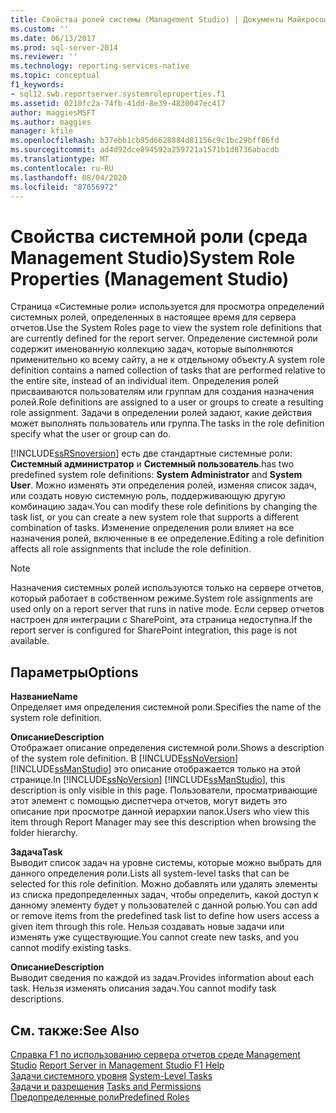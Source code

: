 ```yaml
---
title: Свойства ролей системы (Management Studio) | Документы Майкрософт
ms.custom: ''
ms.date: 06/13/2017
ms.prod: sql-server-2014
ms.reviewer: ''
ms.technology: reporting-services-native
ms.topic: conceptual
f1_keywords:
- sql12.swb.reportserver.systemroleproperties.f1
ms.assetid: 0210fc2a-74fb-41dd-8e39-4830047ec417
author: maggiesMSFT
ms.author: maggies
manager: kfile
ms.openlocfilehash: b37ebb1cb95d6628884d81156c9c1bc29bff86fd
ms.sourcegitcommit: ad4d92dce894592a259721a1571b1d8736abacdb
ms.translationtype: MT
ms.contentlocale: ru-RU
ms.lasthandoff: 08/04/2020
ms.locfileid: "87656972"
---
```

# <a name="system-role-properties-management-studio"></a><span data-ttu-id="7f166-102">Свойства системной роли (среда Management Studio)</span><span class="sxs-lookup"><span data-stu-id="7f166-102">System Role Properties (Management Studio)</span></span>
  <span data-ttu-id="7f166-103">Страница «Системные роли» используется для просмотра определений системных ролей, определенных в настоящее время для сервера отчетов.</span><span class="sxs-lookup"><span data-stu-id="7f166-103">Use the System Roles page to view the system role definitions that are currently defined for the report server.</span></span> <span data-ttu-id="7f166-104">Определение системной роли содержит именованную коллекцию задач, которые выполняются применительно ко всему сайту, а не к отдельному объекту.</span><span class="sxs-lookup"><span data-stu-id="7f166-104">A system role definition contains a named collection of tasks that are performed relative to the entire site, instead of an individual item.</span></span> <span data-ttu-id="7f166-105">Определения ролей присваиваются пользователям или группам для создания назначения ролей.</span><span class="sxs-lookup"><span data-stu-id="7f166-105">Role definitions are assigned to a user or groups to create a resulting role assignment.</span></span> <span data-ttu-id="7f166-106">Задачи в определении ролей задают, какие действия может выполнять пользователь или группа.</span><span class="sxs-lookup"><span data-stu-id="7f166-106">The tasks in the role definition specify what the user or group can do.</span></span>  
  
 [!INCLUDE[ssRSnoversion](../../includes/ssrsnoversion-md.md)] <span data-ttu-id="7f166-107">есть две стандартные системные роли: **Системный администратор** и **Системный пользователь**.</span><span class="sxs-lookup"><span data-stu-id="7f166-107">has two predefined system role definitions: **System Administrator** and **System User**.</span></span> <span data-ttu-id="7f166-108">Можно изменять эти определения ролей, изменяя список задач, или создать новую системную роль, поддерживающую другую комбинацию задач.</span><span class="sxs-lookup"><span data-stu-id="7f166-108">You can modify these role definitions by changing the task list, or you can create a new system role that supports a different combination of tasks.</span></span> <span data-ttu-id="7f166-109">Изменение определения роли влияет на все назначения ролей, включенные в ее определение.</span><span class="sxs-lookup"><span data-stu-id="7f166-109">Editing a role definition affects all role assignments that include the role definition.</span></span>  
  
> [!NOTE]  
>  <span data-ttu-id="7f166-110">Назначения системных ролей используются только на сервере отчетов, который работает в собственном режиме.</span><span class="sxs-lookup"><span data-stu-id="7f166-110">System role assignments are used only on a report server that runs in native mode.</span></span> <span data-ttu-id="7f166-111">Если сервер отчетов настроен для интеграции с SharePoint, эта страница недоступна.</span><span class="sxs-lookup"><span data-stu-id="7f166-111">If the report server is configured for SharePoint integration, this page is not available.</span></span>  
  
## <a name="options"></a><span data-ttu-id="7f166-112">Параметры</span><span class="sxs-lookup"><span data-stu-id="7f166-112">Options</span></span>  
 <span data-ttu-id="7f166-113">**Название**</span><span class="sxs-lookup"><span data-stu-id="7f166-113">**Name**</span></span>  
 <span data-ttu-id="7f166-114">Определяет имя определения системной роли.</span><span class="sxs-lookup"><span data-stu-id="7f166-114">Specifies the name of the system role definition.</span></span>  
  
 <span data-ttu-id="7f166-115">**Описание**</span><span class="sxs-lookup"><span data-stu-id="7f166-115">**Description**</span></span>  
 <span data-ttu-id="7f166-116">Отображает описание определения системной роли.</span><span class="sxs-lookup"><span data-stu-id="7f166-116">Shows a description of the system role definition.</span></span> <span data-ttu-id="7f166-117">В [!INCLUDE[ssNoVersion](../../includes/ssnoversion-md.md)] [!INCLUDE[ssManStudio](../../includes/ssmanstudio-md.md)] это описание отображается только на этой странице.</span><span class="sxs-lookup"><span data-stu-id="7f166-117">In [!INCLUDE[ssNoVersion](../../includes/ssnoversion-md.md)] [!INCLUDE[ssManStudio](../../includes/ssmanstudio-md.md)], this description is only visible in this page.</span></span> <span data-ttu-id="7f166-118">Пользователи, просматривающие этот элемент с помощью диспетчера отчетов, могут видеть это описание при просмотре данной иерархии папок.</span><span class="sxs-lookup"><span data-stu-id="7f166-118">Users who view this item through Report Manager may see this description when browsing the folder hierarchy.</span></span>  
  
 <span data-ttu-id="7f166-119">**Задача**</span><span class="sxs-lookup"><span data-stu-id="7f166-119">**Task**</span></span>  
 <span data-ttu-id="7f166-120">Выводит список задач на уровне системы, которые можно выбрать для данного определения роли.</span><span class="sxs-lookup"><span data-stu-id="7f166-120">Lists all system-level tasks that can be selected for this role definition.</span></span> <span data-ttu-id="7f166-121">Можно добавлять или удалять элементы из списка предопределенных задач, чтобы определить, какой доступ к данному элементу будет у пользователей с данной ролью.</span><span class="sxs-lookup"><span data-stu-id="7f166-121">You can add or remove items from the predefined task list to define how users access a given item through this role.</span></span> <span data-ttu-id="7f166-122">Нельзя создавать новые задачи или изменять уже существующие.</span><span class="sxs-lookup"><span data-stu-id="7f166-122">You cannot create new tasks, and you cannot modify existing tasks.</span></span>  
  
 <span data-ttu-id="7f166-123">**Описание**</span><span class="sxs-lookup"><span data-stu-id="7f166-123">**Description**</span></span>  
 <span data-ttu-id="7f166-124">Выводит сведения по каждой из задач.</span><span class="sxs-lookup"><span data-stu-id="7f166-124">Provides information about each task.</span></span> <span data-ttu-id="7f166-125">Нельзя изменять описания задач.</span><span class="sxs-lookup"><span data-stu-id="7f166-125">You cannot modify task descriptions.</span></span>  
  
## <a name="see-also"></a><span data-ttu-id="7f166-126">См. также:</span><span class="sxs-lookup"><span data-stu-id="7f166-126">See Also</span></span>  
 <span data-ttu-id="7f166-127">[Справка F1 по использованию сервера отчетов среде Management Studio](report-server-in-management-studio-f1-help.md) </span><span class="sxs-lookup"><span data-stu-id="7f166-127">[Report Server in Management Studio F1 Help](report-server-in-management-studio-f1-help.md) </span></span>  
 <span data-ttu-id="7f166-128">[Задачи системного уровня](../security/tasks-and-permissions-system-level-tasks.md) </span><span class="sxs-lookup"><span data-stu-id="7f166-128">[System-Level Tasks](../security/tasks-and-permissions-system-level-tasks.md) </span></span>  
 <span data-ttu-id="7f166-129">[Задачи и разрешения](../security/tasks-and-permissions.md) </span><span class="sxs-lookup"><span data-stu-id="7f166-129">[Tasks and Permissions](../security/tasks-and-permissions.md) </span></span>  
 [<span data-ttu-id="7f166-130">Предопределенные роли</span><span class="sxs-lookup"><span data-stu-id="7f166-130">Predefined Roles</span></span>](../security/role-definitions-predefined-roles.md)  
  
  
